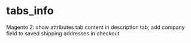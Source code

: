 # tabs_info
Magento 2: show attributes tab content in description tab; add company field to saved shipping addresses in checkout
